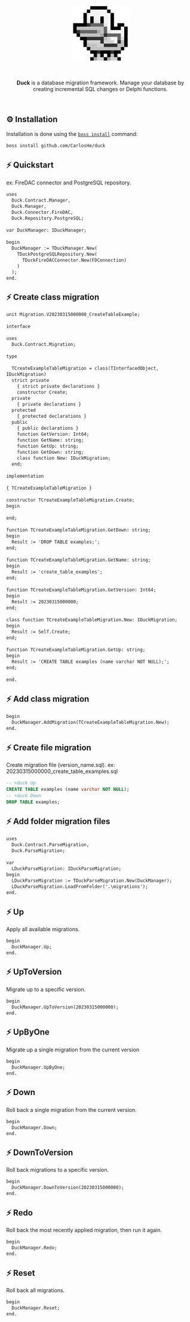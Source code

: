 <p align="center">
  <a href="https://github.com/CarlosHe/duck/blob/main/img/duck-logo.png">
    <img alt="Duck" height="150" src="https://github.com/CarlosHe/duck/blob/main/img/duck-logo.png">
  </a>  
</p><br>
<p align="center">
  <b>Duck</b> is a database migration framework. Manage your database by creating incremental SQL changes or Delphi functions.
</p><br>

## ⚙️ Installation
Installation is done using the [`boss install`](https://github.com/HashLoad/boss) command:
``` sh
boss install github.com/CarlosHe/duck
```

## ⚡️ Quickstart
ex: FireDAC connector and PostgreSQL repository.
```delphi
uses
  Duck.Contract.Manager,
  Duck.Manager,
  Duck.Connector.FireDAC,
  Duck.Repository.PostgreSQL;

var DuckManager: IDuckManager;

begin
  DuckManager := TDuckManager.New(
    TDuckPostgreSQLRepository.New(
      TDuckFireDACConnector.New(FDConnection)
    )
  );
end.
```

## ⚡️ Create class migration
```delphi
unit Migration.V20230315000000_CreateTableExample;

interface

uses
  Duck.Contract.Migration;

type

  TCreateExampleTableMigration = class(TInterfacedObject, IDuckMigration)
  strict private
    { strict private declarations }
    constructor Create;
  private
    { private declarations }
  protected
    { protected declarations }
  public
    { public declarations }
    function GetVersion: Int64;
    function GetName: string;
    function GetUp: string;
    function GetDown: string;
    class function New: IDuckMigration;
  end;

implementation

{ TCreateExampleTableMigration }

constructor TCreateExampleTableMigration.Create;
begin

end;

function TCreateExampleTableMigration.GetDown: string;
begin
  Result := 'DROP TABLE examples;';
end;

function TCreateExampleTableMigration.GetName: string;
begin
  Result := 'create_table_examples';
end;

function TCreateExampleTableMigration.GetVersion: Int64;
begin
  Result := 20230315000000;
end;

class function TCreateExampleTableMigration.New: IDuckMigration;
begin
  Result := Self.Create;
end;

function TCreateExampleTableMigration.GetUp: string;
begin
  Result := 'CREATE TABLE examples (name varchar NOT NULL);';
end;

end.
```

## ⚡️ Add class migration
```delphi
begin
  DuckManager.AddMigration(TCreateExampleTableMigration.New);
end.
```

## ⚡️ Create file migration
Create migration file (version_name.sql).
ex: 20230315000000_create_table_examples.sql
```sql
-- +duck Up
CREATE TABLE examples (name varchar NOT NULL);
-- +duck Down
DROP TABLE examples;
```

## ⚡️ Add folder migration files
```delphi
uses
  Duck.Contract.ParseMigration,
  Duck.ParseMigration;

var
  LDuckParseMigration: IDuckParseMigration;
begin
  LDuckParseMigration := TDuckParseMigration.New(DuckManager);
  LDuckParseMigration.LoadFromFolder('.\migrations');
end.
```

## ⚡️ Up
Apply all available migrations.
```delphi
begin
  DuckManager.Up;
end.
```

## ⚡️ UpToVersion
Migrate up to a specific version.
```delphi
begin
  DuckManager.UpToVersion(20230315000000);
end.
```

## ⚡️ UpByOne
Migrate up a single migration from the current version
```delphi
begin
  DuckManager.UpByOne;
end.
```

## ⚡️ Down
Roll back a single migration from the current version.
```delphi
begin
  DuckManager.Down;
end.
```

## ⚡️ DownToVersion
Roll back migrations to a specific version.
```delphi
begin
  DuckManager.DownToVersion(20230315000000);
end.
```

## ⚡️ Redo
Roll back the most recently applied migration, then run it again.
```delphi
begin
  DuckManager.Redo;
end.
```

## ⚡️ Reset
Roll back all migrations.
```delphi
begin
  DuckManager.Reset;
end.
```
